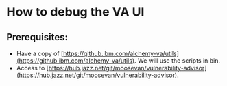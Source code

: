 # How to debug the VA UI

## Prerequisites:
* Have a copy of [https://github.ibm.com/alchemy-va/utils](https://github.ibm.com/alchemy-va/utils). We will use the scripts in bin.  
* Access to [https://hub.jazz.net/git/moosevan/vulnerability-advisor](https://hub.jazz.net/git/moosevan/vulnerability-advisor). 
